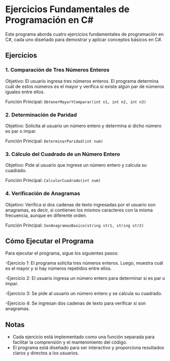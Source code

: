 # Ejercicios Fundamentales de Programación en C#

Este programa aborda cuatro ejercicios fundamentales de programación en C#, cada uno diseñado para demostrar y aplicar conceptos básicos en C#.

## Ejercicios

### 1. Comparación de Tres Números Enteros

Objetivo: El usuario ingresa tres números enteros. El programa determina cuál de estos números es el mayor y verifica si existe algún par de números iguales entre ellos.

Función Principal: `ObtenerMayorYComparar(int n1, int n2, int n3)`

### 2. Determinación de Paridad

Objetivo: Solicita al usuario un número entero y determina si dicho número es par o impar.

Función Principal: `DeterminarParidad(int num)`

### 3. Cálculo del Cuadrado de un Número Entero

Objetivo: Pide al usuario que ingrese un número entero y calcula su cuadrado.

Función Principal: `CalcularCuadrado(int num)`

### 4. Verificación de Anagramas

Objetivo: Verifica si dos cadenas de texto ingresadas por el usuario son anagramas, es decir, si contienen los mismos caracteres con la misma frecuencia, aunque en diferente orden.

Función Principal: `SonAnagramasBasico(string str1, string str2)`

## Cómo Ejecutar el Programa

Para ejecutar el programa, sigue los siguientes pasos:

-Ejercicio 1: El programa solicita tres números enteros. Luego, muestra cuál es el mayor y si hay números repetidos entre ellos.

-Ejercicio 2: El usuario ingresa un número entero para determinar si es par o impar.

-Ejercicio 3: Se pide al usuario un número entero y se calcula su cuadrado.

-Ejercicio 4: Se ingresan dos cadenas de texto para verificar si son anagramas.

## Notas

* Cada ejercicio está implementado como una función separada para facilitar la comprensión y el mantenimiento del código.
* El programa está diseñado para ser interactivo y proporciona resultados claros y directos a los usuarios.
